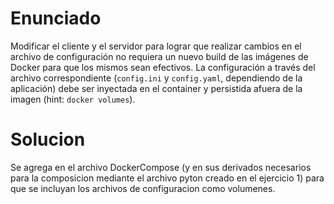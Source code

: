 # Enunciado

Modificar el cliente y el servidor para lograr que realizar cambios en el archivo de configuración no requiera un nuevo build de las imágenes de Docker para que los mismos sean efectivos. La configuración a través del archivo correspondiente (`config.ini` y `config.yaml`, dependiendo de la aplicación) debe ser inyectada en el container y persistida afuera de la imagen (hint: `docker volumes`).

# Solucion

Se agrega en el archivo DockerCompose (y en sus derivados necesarios para la composicion mediante el archivo pyton creado en el ejercicio 1) para que se incluyan los archivos de configuracion como volumenes.
